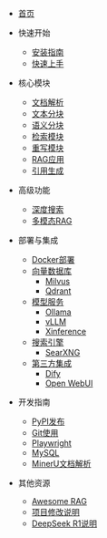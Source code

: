 <!-- docs/_sidebar.md -->

* [首页](README.md)

* 快速开始
  * [安装指南](install.md)
  * [快速上手](quickstart.md)

* 核心模块
  * [文档解析](parser.md)
  * [文本分块](chunks.md)
  * [语义分块](semantic_chunk.md)
  * [检索模块](retrieval.md)
  * [重写模块](rewriter.md)
  * [RAG应用](rag.md)
  * [引用生成](citation.md)

* 高级功能
  * [深度搜索](deep-research.md)
  * [多模态RAG](multimodal_rag.md)

* 部署与集成
  * [Docker部署](docker.md)
  * [向量数据库]()
    * [Milvus](milvus.md)
    * [Qdrant](qdrant.md)
  * [模型服务]()
    * [Ollama](ollama.md)
    * [vLLM](vllm.md)
    * [Xinference](xinference.md)
  * [搜索引擎]()
    * [SearXNG](searxng.md)
  * [第三方集成]()
    * [Dify](dify.md)
    * [Open WebUI](opwen-webui.md)

* 开发指南
  * [PyPI发布](pypi.md)
  * [Git使用](git.md)
  * [Playwright](playwright.md)
  * [MySQL](mysql.md)
  * [MinerU文档解析](mineru.md)

* 其他资源
  * [Awesome RAG](awesome-rag.md)
  * [项目修改说明](xiaoyibao-revision.md)
  * [DeepSeek R1说明](DEEPSEEK-R1-README.md)